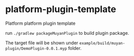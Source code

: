 # platform-plugin-template
Platform platform plugin template

run `./gradlew packageMuyanPlugin` to build plugin package.

The target file will be shown under `example/build/muyan-plugin/DemoPlugin-0.0.1.myp` folder.


